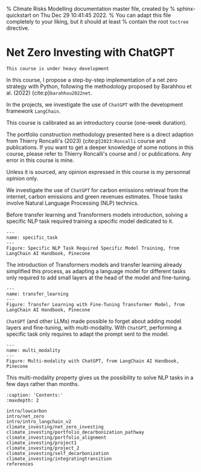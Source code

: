 % Climate Risks Modelling documentation master file, created by
% sphinx-quickstart on Thu Dec 29 10:41:45 2022.
% You can adapt this file completely to your liking, but it should at least
% contain the root `toctree` directive.

# Net Zero Investing with ChatGPT


```{warning}
This course is under heavy development
```

In this course, I propose a step-by-step implementation of a net zero strategy with Python, following the methodology proposed by Barahhou et al. (2022) {cite:p}`barahhou2022net`.

In the projects, we investigate the use of `ChatGPT` with the development framework `LangChain`.

This course is calibrated as an introductory course (one-week duration).

The portfolio construction methodology presented here is a direct adaption from Thierry Roncalli's (2023)  {cite:p}`2023:Roncalli` course and publications. If you want to get a deeper knowledge of some notions in this course, please refer to Thierry Roncalli's course and / or publications.
Any error in this course is mine. 

Unless it is sourced, any opinion expressed in this course is my personnal opinion only. 

We investigate the use of `ChatGPT` for carbon emissions retrieval from the internet, carbon emissions and green revenues estimates. Those tasks involve Natural Language Processing (NLP) technics. 

Before transfer learning and Transformers models introduction, solving a specific NLP task required training a specific model dedicated to it.

```{figure} specific_task.png
---
name: specific_task
---
Figure: Specific NLP Task Required Specific Model Training, from LangChain AI Handbook, Pinecone
```

The introduction of Transformers models and transfer learning already simplified this process, as adapting a language model for different tasks only required to add small layers at the head of the model and fine-tuning.

```{figure} transfer_learning.png
---
name: transfer_learning
---
Figure: Transfer Learning with Fine-Tuning Transformer Model, from LangChain AI Handbook, Pinecone
```

`ChatGPT` (and other LLMs) made possible to forget about adding model layers and fine-tuning, with multi-modality. With `ChatGPT`, performing a specific task only requires to adapt the prompt sent to the model.

```{figure} multi_modality.png
---
name: multi_modality
---
Figure: Multi-modality with ChatGPT, from LangChain AI Handbook, Pinecone
```

This multi-modality property gives us the possibility to solve NLP tasks in a few days rather than months.

```{toctree}
:caption: 'Contents:'
:maxdepth: 2

intro/lowcarbon
intro/net_zero
intro/intro_langchain_v2
climate_investing/net_zero_investing
climate_investing/portfolio_decarbonization_pathway
climate_investing/portfolio_alignment
climate_investing/project1
climate_investing/project_2
climate_investing/self_decarbonization
climate_investing/integratingtransition
references
```

